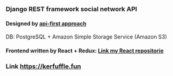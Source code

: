### Django REST framework social network API 

#### Designed by [api-first approach](https://medium.com/adobetech/three-principles-of-api-first-design-fa6666d9f694 "API First Design")

DB: PostgreSQL + Amazon Simple Storage Service (Amazon S3)

#### Frontend written by React + Redux: [Link my React repositorie](https://github.com/MaximMukhametov/social-network "Kerfuffle SPA")

### Link https://kerfuffle.fun